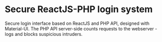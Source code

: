 # Secure ReactJS-PHP login system
Secure login interface based on ReactJS and PHP API, designed with Material-UI. The PHP API server-side counts requests to the webserver - logs and blocks suspicious intruders.
